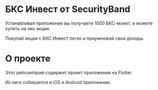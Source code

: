 # БКС Инвест от SecurityBand

Устанавливая приложение вы получаете 1000 БКС-монет, и можете купить на них акции.

Покупай акции с БКС Инвест легко и приумножай свои доходы.

# О проекте

Этот репозиторий содержит проект приложения на Flutter. 

Из него собирается и iOS и Android приложение.
